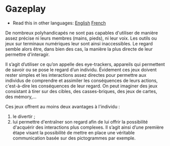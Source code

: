 # Gazeplay

* Read this in other languages: [English](README.md) [French](README.fr.md)

De nombreux polyhandicapés ne sont pas capables d'utiliser de manière assez précise ni leurs membres (mains, pieds), ni leur voix. Les outils ou jeux sur terminaux numériques leur sont ainsi inaccessibles. Le regard semble alors être, dans bien des cas, la manière la plus directe de leur permettre d'interagir.

Il s’agit d’utiliser ce qu’on appelle des eye-trackers, appareils qui permettent de savoir ou se pose le regard d’un individu. Évidement ces jeux doivent rester simples et les interactions assez directes pour permettre aux individus de comprendre et assimiler les conséquences de leurs actions, c'est-à-dire les conséquences de leur regard. On peut imaginer des jeux consistant à tirer sur des cibles, des casses-briques, des jeux de cartes, des mémory,...

Ces jeux offrent au moins deux avantages à l'individu :
1) le divertir ;
2) lui permettre d'entraîner son regard afin de lui offrir la possibilité d'acquérir des interactions plus complexes.
Il s’agit ainsi d’une première étape visant la possibilité de mettre en place une véritable communication basée sur des pictogrammes par exemple.
